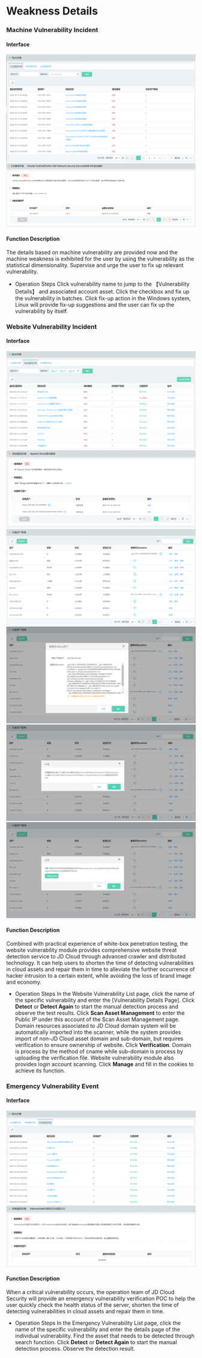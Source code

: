 # Weakness Details

### Machine Vulnerability Incident

#### Interface

  ![](../../../../image/Situational-Awareness/weakness_6.png)
  ![](../../../../image/Situational-Awareness/wd-2.png)

#### Function Description
The details based on machine vulnerability are provided now and the machine weakness is exhibited for the user by using the vulnerability as the statistical dimensionality. Supervise and urge the user to fix up relevant vulnerability.

- Operation Steps
Click vulnerability name to jump to the 【Vulnerability Details】 and associated account asset.
Click the checkbox and fix up the vulnerability in batches.
Click fix-up action in the Windows system, Linux will provide fix-up suggestions and the user can fix up the vulnerability by itself.

### Website Vulnerability Incident

#### Interface

  ![](../../../../image/Situational-Awareness/weakness_1.png)
  ![](../../../../image/Situational-Awareness/weakness_2.png)
  ![](../../../../image/Situational-Awareness/weakness_5.png)
  ![](../../../../image/Situational-Awareness/weakness_m_0_1.png)
  ![](../../../../image/Situational-Awareness/weakness_m_1_1.png)
  ![](../../../../image/Situational-Awareness/weakness_m_2_1.png) 
  
#### Function Description
Combined with practical experience of white-box penetration testing, the website vulnerability module provides comprehensive website threat detection service to JD Cloud through advanced crawler and distributed technology. It can help users to shorten the time of detecting vulnerabilities in cloud assets and repair them in time to alleviate the further occurrence of hacker intrusion to a certain extent, while avoiding the loss of brand image and economy.

- Operation Steps
In the Website Vulnerability List page, click the name of the specific vulnerability and enter the [Vulnerability Details Page]. Click **Detect** or **Detect Again** to start the manual detection process and observe the test results. Click **Scan Asset Management** to enter the Public IP under this account of the Scan Asset Management page. Domain resources associated to JD Cloud domain system will be automatically imported into the scanner, while the system provides import of non-JD Cloud asset domain and sub-domain, but requires verification to ensure ownership of website. Click **Verification**. Domain is process by the method of cname while sub-domain is process by uploading the verification file. Website vulnerability module also provides login account scanning. Click **Manage** and fill in the cookies to achieve its function.

### Emergency Vulnerability Event

#### Interface

  ![](../../../../image/Situational-Awareness/weakness_3.png)
  ![](../../../../image/Situational-Awareness/weakness_4.png)

#### Function Description
When a critical vulnerability occurs, the operation team of JD Cloud Security will provide an emergency vulnerability verification POC to help the user quickly check the health status of the server, shorten the time of detecting vulnerabilities in cloud assets and repair them in time.

- Operation Steps
In the Emergency Vulnerability List page, click the name of the specific vulnerability and enter the details page of the individual vulnerability. Find the asset that needs to be detected through search function. Click **Detect** or **Detect Again** to start the manual detection process. Observe the detection result.
